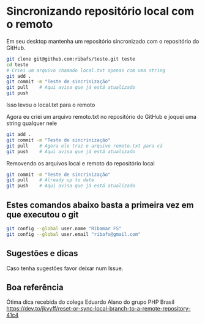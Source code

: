 # Sincronizando repositório local com o remoto

Em seu desktop mantenha um repositório sincronizado com o repositório do GitHub.

```bash
git clone git@github.com:ribafs/teste.git teste
cd teste
# Criei um arquivo chamado local.txt apenas com uma string
git add .
git commit -m "Teste de sincrinização"
git pull    # Aqui avisa que já está atualizado
git push
```
Isso levou o local.txt para o remoto

Agora eu criei um arquivo remoto.txt no repositório do GitHub e joquei uma string qualquer nele
```bash
git add .
git commit -m "Teste de sincrinização"
git pull    # Agora ele traz o arquivo remoto.txt para cá
git push    # Aqui avisa que já está atualizado
```

Removendo os arquivos local e remoto do repositório local
```bash
git commit -m "Teste de sincrinização"
git pull    # Already up to date
git push    # Aqui avisa que já está atualizado
```
## Estes comandos abaixo basta a primeira vez em que executou o git
```bash
git config --global user.name "Ribamar FS"
git config --global user.email "ribafs@gmail.com"
```
## Sugestões e dicas
Caso tenha sugestões favor deixar num Issue.

## Boa referência
Ótima dica recebida do colega Eduardo Alano do grupo PHP Brasil
https://dev.to/jkvyff/reset-or-sync-local-branch-to-a-remote-repository-41c4
